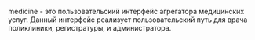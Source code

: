 medicine - это пользовательский интерфейс агрегатора медицинских услуг. 
Данный интерфейс реализует пользовательский путь для врача поликлиники, регистратуры, и администратора. 
